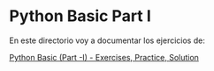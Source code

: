 # Python Basic Part I

En este directorio voy a documentar los ejercicios de:

[Python Basic (Part -I) - Exercises, Practice, Solution](https://www.w3resource.com/python-exercises/python-basic-exercises.php)